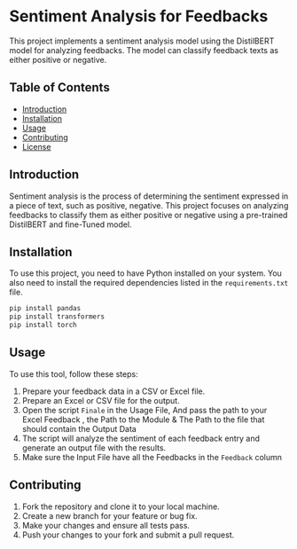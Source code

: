 # Sentiment Analysis for Feedbacks

This project implements a sentiment analysis model using the DistilBERT model for analyzing feedbacks. The model can classify feedback texts as either positive or negative.

## Table of Contents
- [Introduction](#introduction)
- [Installation](#installation)
- [Usage](#usage)
- [Contributing](#contributing)
- [License](#license)

## Introduction

Sentiment analysis is the process of determining the sentiment expressed in a piece of text, such as positive, negative. This project focuses on analyzing feedbacks to classify them as either positive or negative using a pre-trained DistilBERT and fine-Tuned model.

## Installation

To use this project, you need to have Python installed on your system. You also need to install the required dependencies listed in the `requirements.txt` file.

```bash
pip install pandas
pip install transformers
pip install torch 
```
## Usage
To use this tool, follow these steps:
1. Prepare your feedback data in a CSV or Excel file.
2. Prepare an Excel or CSV file for the output.
3. Open the script `Finale` in the Usage File, And pass the path to your Excel Feedback , the Path to the Module & The Path to the file that should contain the Output Data 
4. The script will analyze the sentiment of each feedback entry and generate an output file with the results.
5. Make sure the Input File have all the Feedbacks in the `Feedback` column

## Contributing
1. Fork the repository and clone it to your local machine.
2. Create a new branch for your feature or bug fix.
3. Make your changes and ensure all tests pass.
4. Push your changes to your fork and submit a pull request.








